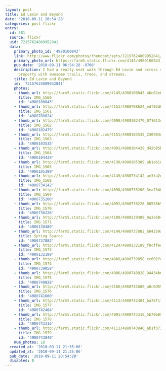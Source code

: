 ```yaml
---
layout: post
title: Ed Levin and Beyond
date: '2010-09-11 20:54:28'
categories: post flickr
entry:
  id: 381
  source: flickr
  uid: 72157624809952841
  data:
    primary_photo_id: '4980100843'
    link: http://www.flickr.com/photos/thenobot/sets/72157624809952841/
    primary_photo_url: https://farm5.static.flickr.com/4145/4980100843_46e62e055a_m.jpg
    pub_date: '2010-09-11 06:54:28 -0700'
    description: I had a really neat walk through Ed Levin and across some private
      property with awesome trails, trees, and streams.
    title: Ed Levin and Beyond
    id: '72157624809952841'
    photos:
    - thumb_url: http://farm5.static.flickr.com/4145/4980100843_46e62e055a_s.jpg
      title: IMG_1560
      id: '4980100843'
    - thumb_url: http://farm5.static.flickr.com/4151/4980708624_edf02d093f_s.jpg
      title: IMG_1561
      id: '4980708624'
    - thumb_url: http://farm5.static.flickr.com/4090/4980102479_071613c666_s.jpg
      title: IMG_1562
      id: '4980102479'
    - thumb_url: http://farm5.static.flickr.com/4151/4980103535_230984d94b_s.jpg
      title: IMG_1563
      id: '4980103535'
    - thumb_url: http://farm5.static.flickr.com/4091/4980104429_d42b85bf93_s.jpg
      title: IMG_1564
      id: '4980104429'
    - thumb_url: http://farm5.static.flickr.com/4130/4980105389_ab1ab1dd2c_s.jpg
      title: IMG_1565
      id: '4980105389'
    - thumb_url: http://farm5.static.flickr.com/4145/4980734142_ae3fa2dba6_s.jpg
      title: IMG_1568
      id: '4980734142'
    - thumb_url: http://farm5.static.flickr.com/4090/4980735200_3ea734866b_s.jpg
      title: IMG_1569
      id: '4980735200'
    - thumb_url: http://farm5.static.flickr.com/4092/4980736226_08558b9232_s.jpg
      title: IMG_1570
      id: '4980736226'
    - thumb_url: http://farm5.static.flickr.com/4109/4980130489_9a3e584b1a_s.jpg
      title: IMG_1571
      id: '4980130489'
    - thumb_url: http://farm5.static.flickr.com/4149/4980737882_b04259a305_s.jpg
      title: Spring Source
      id: '4980737882'
    - thumb_url: http://farm5.static.flickr.com/4124/4980132189_f0cffed2b0_s.jpg
      title: IMG_1573
      id: '4980132189'
    - thumb_url: http://farm5.static.flickr.com/4088/4980739858_cc602fc773_s.jpg
      title: IMG_1574
      id: '4980739858'
    - thumb_url: http://farm5.static.flickr.com/4086/4980740828_94434b63f0_s.jpg
      title: IMG_1575
      id: '4980740828'
    - thumb_url: http://farm5.static.flickr.com/4108/4980741600_a0c0d556f0_s.jpg
      title: IMG_1576
      id: '4980741600'
    - thumb_url: http://farm5.static.flickr.com/4113/4980742404_ba78f17945_s.jpg
      title: IMG_1577
      id: '4980742404'
    - thumb_url: http://farm5.static.flickr.com/4091/4980743316_5b70b85bca_s.jpg
      title: IMG_1578
      id: '4980743316'
    - thumb_url: http://farm5.static.flickr.com/4111/4980743840_ab1f373714_s.jpg
      title: IMG_1579
      id: '4980743840'
    num_photos: 18
  created_at: '2010-09-11 21:35:06'
  updated_at: '2010-09-11 21:35:06'
  pub_date: '2010-09-11 20:54:28'
  disabled: 0
---
```

